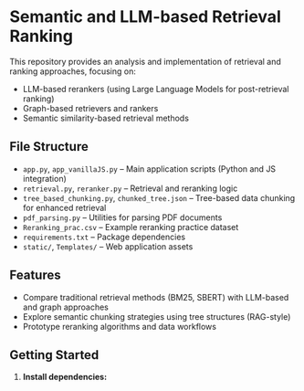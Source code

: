 # Semantic and LLM-based Retrieval Ranking

This repository provides an analysis and implementation of retrieval and ranking approaches, focusing on:

- LLM-based rerankers (using Large Language Models for post-retrieval ranking)
- Graph-based retrievers and rankers
- Semantic similarity-based retrieval methods

## File Structure

- `app.py`, `app_vanillaJS.py` – Main application scripts (Python and JS integration)
- `retrieval.py`, `reranker.py` – Retrieval and reranking logic
- `tree_based_chunking.py`, `chunked_tree.json` – Tree-based data chunking for enhanced retrieval
- `pdf_parsing.py` – Utilities for parsing PDF documents
- `Reranking_prac.csv` – Example reranking practice dataset
- `requirements.txt` – Package dependencies
- `static/`, `Templates/` – Web application assets

## Features

- Compare traditional retrieval methods (BM25, SBERT) with LLM-based and graph approaches
- Explore semantic chunking strategies using tree structures (RAG-style)
- Prototype reranking algorithms and data workflows

## Getting Started

1. **Install dependencies:**
